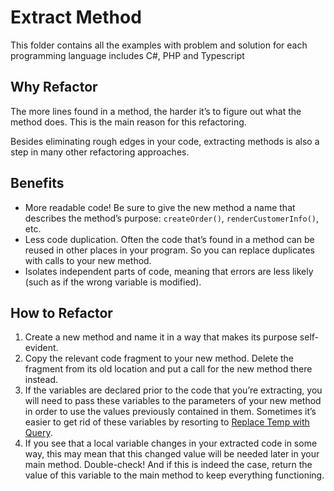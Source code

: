 # Extract Method

This folder contains all the examples with problem and solution for each programming language includes C#, PHP and Typescript

## Why Refactor

The more lines found in a method, the harder it’s to figure out what the method does. This is the main reason for this refactoring.

Besides eliminating rough edges in your code, extracting methods is also a step in many other refactoring approaches.

## Benefits

* More readable code! Be sure to give the new method a name that describes the method’s purpose: `createOrder()`, `renderCustomerInfo()`, etc.
* Less code duplication. Often the code that’s found in a method can be reused in other places in your program. So you can replace duplicates with calls to your new method.
* Isolates independent parts of code, meaning that errors are less likely (such as if the wrong variable is modified).

## How to Refactor

1. Create a new method and name it in a way that makes its purpose self-evident.
2. Copy the relevant code fragment to your new method. Delete the fragment from its old location and put a call for the new method there instead.
3. If the variables are declared prior to the code that you’re extracting, you will need to pass these variables to the parameters of your new method in order to use the values previously contained in them. Sometimes it’s easier to get rid of these variables by resorting to [Replace Temp with Query]().
4. If you see that a local variable changes in your extracted code in some way, this may mean that this changed value will be needed later in your main method. Double-check! And if this is indeed the case, return the value of this variable to the main method to keep everything functioning.